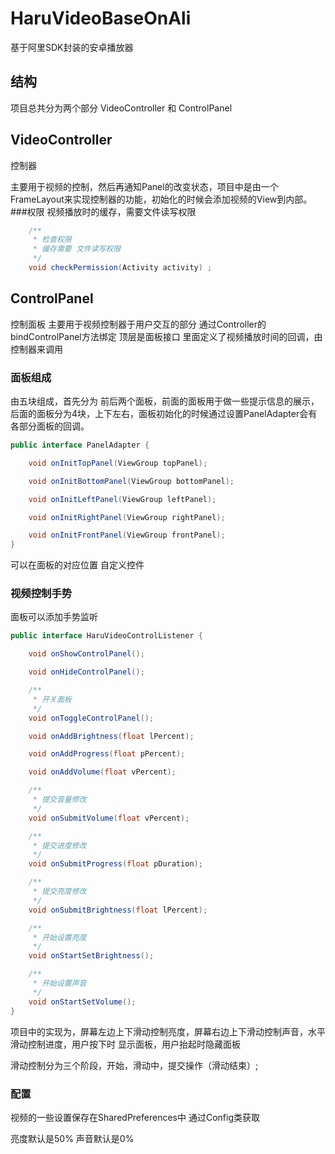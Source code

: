 # HaruVideoBaseOnAli
基于阿里SDK封装的安卓播放器
## 结构
项目总共分为两个部分 VideoController 和 ControlPanel
## VideoController
控制器

主要用于视频的控制，然后再通知Panel的改变状态，项目中是由一个FrameLayout来实现控制器的功能，初始化的时候会添加视频的View到内部。
###权限
视频播放时的缓存，需要文件读写权限
```java
    /**
     * 检查权限
     * 缓存需要 文件读写权限
     */
    void checkPermission(Activity activity) ;
```
## ControlPanel
控制面板
主要用于视频控制器于用户交互的部分 通过Controller的bindControlPanel方法绑定 顶层是面板接口 里面定义了视频播放时间的回调，由控制器来调用
### 面板组成
由五块组成，首先分为 前后两个面板，前面的面板用于做一些提示信息的展示，后面的面板分为4块，上下左右，面板初始化的时候通过设置PanelAdapter会有各部分面板的回调。
```java
public interface PanelAdapter {

    void onInitTopPanel(ViewGroup topPanel);

    void onInitBottomPanel(ViewGroup bottomPanel);

    void onInitLeftPanel(ViewGroup leftPanel);

    void onInitRightPanel(ViewGroup rightPanel);

    void onInitFrontPanel(ViewGroup frontPanel);
}
```
可以在面板的对应位置 自定义控件
### 视频控制手势
面板可以添加手势监听
```java
public interface HaruVideoControlListener {

    void onShowControlPanel();

    void onHideControlPanel();

    /**
     * 开关面板
     */
    void onToggleControlPanel();

    void onAddBrightness(float lPercent);

    void onAddProgress(float pPercent);

    void onAddVolume(float vPercent);

    /**
     * 提交音量修改
     */
    void onSubmitVolume(float vPercent);

    /**
     * 提交进度修改
     */
    void onSubmitProgress(float pDuration);

    /**
     * 提交亮度修改
     */
    void onSubmitBrightness(float lPercent);

    /**
     * 开始设置亮度
     */
    void onStartSetBrightness();

    /**
     * 开始设置声音
     */
    void onStartSetVolume();
}

```
项目中的实现为，屏幕左边上下滑动控制亮度，屏幕右边上下滑动控制声音，水平滑动控制进度，用户按下时 显示面板，用户抬起时隐藏面板

滑动控制分为三个阶段，开始，滑动中，提交操作（滑动结束）;
### 配置
视频的一些设置保存在SharedPreferences中 通过Config类获取 

亮度默认是50% 声音默认是0%

